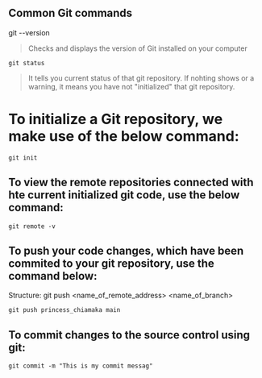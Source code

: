 ## Common Git commands

git --version
> Checks and displays the version of Git installed on your computer



```
git status
```
> It tells you current status of that git repository. If nohting shows or a warning, it means you have not "initialized" that git repository.



# To initialize a Git repository, we make use of the below command:
```
git init
```

## To view the remote repositories connected with hte current initialized git code, use the below command:
```
git remote -v
```

## To push your code changes, which have been commited to your git repository, use the command below:
Structure: git push <name_of_remote_address> <name_of_branch>
```
git push princess_chiamaka main
```

## To commit changes to the source control using git:
```
git commit -m "This is my commit messag"
```